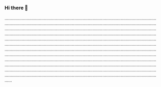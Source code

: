 ### Hi there 👋

......................................................................................................................................................................................................................................................................................................................................................................................................................................................................................................................................................................................................................................................................................................................................................................................................................................................................................................................................................................................................................................................................................................................................................................................................................................................................................................................................................................................................................................................................................................................................................